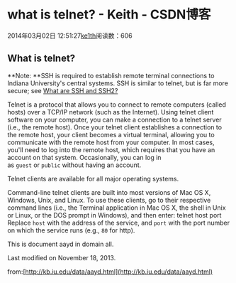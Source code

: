 # what is telnet? - Keith - CSDN博客





2014年03月02日 12:51:27[ke1th](https://me.csdn.net/u012436149)阅读数：606








## What is telnet?

**Note: **SSH is required to establish remote terminal connections to Indiana University's central systems. SSH is similar to telnet, but is far more secure; see [What
 are SSH and SSH2?](http://kb.iu.edu/data/aelc.html)

Telnet is a protocol that allows you to connect to remote computers (called hosts) over a TCP/IP network (such as the Internet). Using telnet client software on your computer, you can make a connection to a telnet
 server (i.e., the remote host). Once your telnet client establishes a connection to the remote host, your client becomes a virtual terminal, allowing you to communicate with the remote host from your computer. In most cases, you'll need to log into the remote
 host, which requires that you have an account on that system. Occasionally, you can log in as `guest` or `public` without
 having an account.

Telnet clients are available for all major operating systems.

Command-line telnet clients are built into most versions of Mac OS X, Windows, Unix, and Linux. To use these clients, go to their respective command lines (i.e., the Terminal application in Mac OS X, the shell in
 Unix or Linux, or the DOS prompt in Windows), and then enter:
telnet host port
Replace `host` with the address of the service, and `port` with
 the port number on which the service runs (e.g., `80` for http).


This is document aayd in domain all.

Last modified on November 18, 2013.





from:[http://kb.iu.edu/data/aayd.html](http://kb.iu.edu/data/aayd.html)



